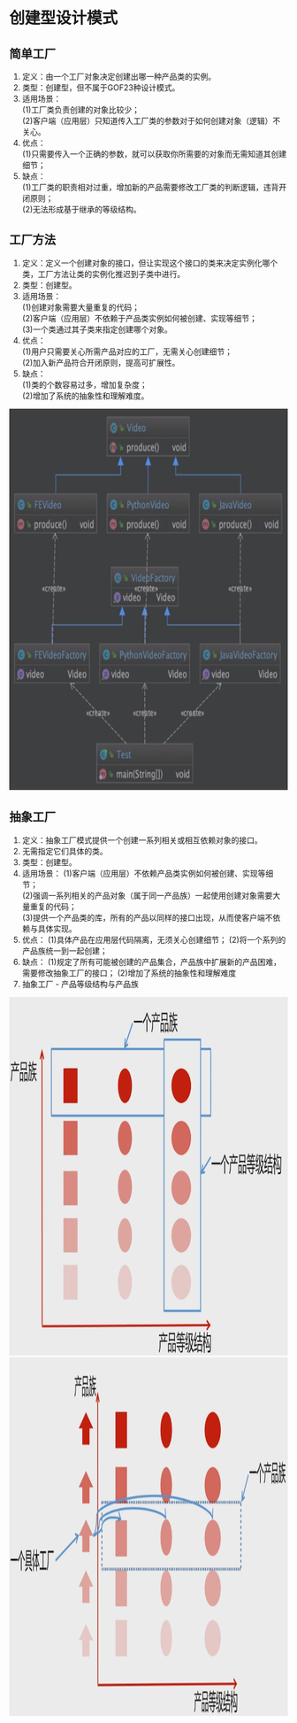 # 创建型设计模式

## 简单工厂
1. 定义：由一个工厂对象决定创建出哪一种产品类的实例。
2. 类型：创建型，但不属于GOF23种设计模式。
3. 适用场景：    
    (1)工厂类负责创建的对象比较少；   
    (2)客户端（应用层）只知道传入工厂类的参数对于如何创建对象（逻辑）不关心。  
4. 优点：  
    (1)只需要传入一个正确的参数，就可以获取你所需要的对象而无需知道其创建细节；
5. 缺点：  
    (1)工厂类的职责相对过重，增加新的产品需要修改工厂类的判断逻辑，违背开闭原则；    
    (2)无法形成基于继承的等级结构。   

## 工厂方法
1. 定义：定义一个创建对象的接口，但让实现这个接口的类来决定实例化哪个类，工厂方法让类的实例化推迟到子类中进行。   
2. 类型：创建型。  
3. 适用场景：    
    (1)创建对象需要大量重复的代码；   
    (2)客户端（应用层）不依赖于产品类实例如何被创建、实现等细节；    
    (3)一个类通过其子类来指定创建哪个对象。   
4. 优点：  
    (1)用户只需要关心所需产品对应的工厂，无需关心创建细节；   
    (2)加入新产品符合开闭原则，提高可扩展性。  
5. 缺点：  
    (1)类的个数容易过多，增加复杂度；  
    (2)增加了系统的抽象性和理解难度。  
<img src="https://github.com/JeremyHwc/JDesignPattern/blob/master/readme/pic/factorymethod.jpg" width="100%" height="689"/>

## 抽象工厂
1. 定义：抽象工厂模式提供一个创建一系列相关或相互依赖对象的接口。
2. 无需指定它们具体的类。
3. 类型：创建型。
4. 适用场景：
    (1)客户端（应用层）不依赖产品类实例如何被创建、实现等细节；     
    (2)强调一系列相关的产品对象（属于同一产品族）一起使用创建对象需要大量重复的代码；      
    (3)提供一个产品类的库，所有的产品以同样的接口出现，从而使客户端不依赖与具体实现。      
5. 优点：
    (1)具体产品在应用层代码隔离，无须关心创建细节；
    (2)将一个系列的产品族统一到一起创建；
6. 缺点：
    (1)规定了所有可能被创建的产品集合，产品族中扩展新的产品困难，需要修改抽象工厂的接口；
    (2)增加了系统的抽象性和理解难度
7. 抽象工厂 - 产品等级结构与产品族
<img src="https://github.com/JeremyHwc/JDesignPattern/blob/master/readme/pic/produceseries.jpg" width="100%" height="648"/>
<img src="https://github.com/JeremyHwc/JDesignPattern/blob/master/readme/pic/productseries2.jpg" width="100%" height="648"/>


